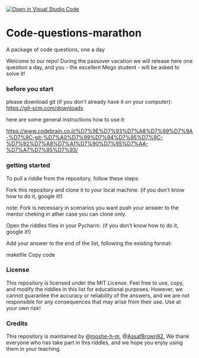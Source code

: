 [![Open in Visual Studio Code](https://classroom.github.com/assets/open-in-vscode-718a45dd9cf7e7f842a935f5ebbe5719a5e09af4491e668f4dbf3b35d5cca122.svg)](https://classroom.github.com/online_ide?assignment_repo_id=11090457&assignment_repo_type=AssignmentRepo)
# Code-questions-marathon
A package of code questions, one a day

Welcome to our repo! During the passover vacation we will release here one question a day, and you - the excellent Mego student - will be asked to solve it!

### before you start
please download git (if you don't already have it on your computer):
https://git-scm.com/downloads

here are some general instructions how to use it:

https://www.codebrain.co.il/%D7%9E%D7%93%D7%A8%D7%99%D7%9A-%D7%9C-git-%D7%A0%D7%99%D7%94%D7%95%D7%9C-%D7%92%D7%A8%D7%A1%D7%90%D7%95%D7%AA-%D7%A7%D7%95%D7%93/

### getting started 
To pull a riddle from the repository, follow these steps:

Fork this repository and clone it to your local machine. (if you don't know how to do it, google it!)

note: Fork is necessary in scenarios you want push your answer to the mentor cheking
in ather case you can clone only.

Open the riddles files in your Pycharm. (if you don't know how to do it, google it!)

Add your answer to the end of the list, following the existing format:

makefile
Copy code


### License
This repository is licensed under the MIT License. Feel free to use, copy, and modify the riddles in this list for educational purposes. However, we cannot guarantee the accuracy or reliability of the answers, and we are not responsible for any consequences that may arise from their use. Use at your own risk!

### Credits
This repository is maintained by @[moshe-h-m](https://github.com/moshe-h-m), @[AssafBrown92](https://github.com/AssafBrown92), We thank everyone who has take part in this riddles, and we hope you enjoy using them in your teaching.
